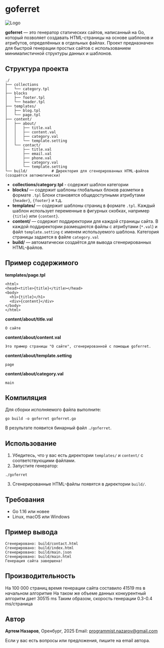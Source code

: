 # goferret

![Logo](https://dl.dropbox.com/scl/fi/jfhjfas6zuwsj460h7j9p/goferret.png?rlkey=ulydm3q3dt0rygv8wjp09xgfy&st=ng7zs85b)

**goferret** — это генератор статических сайтов, написанный на Go, который позволяет создавать HTML-страницы на основе шаблонов и атрибутов, определённых в отдельных файлах. Проект предназначен для быстрой генерации простых сайтов с использованием минималистичной структуры данных и шаблонов.

## Структура проекта

```
./
├── collections
│   └── category.tpl
├── blocks
│   ├── footer.tpl
│   └── header.tpl
├── templates/
│   ├── blog.tpl
│   └── page.tpl
├── content/
│   ├── about/
│   │   ├── title.val
│   │   ├── content.val
│   │   ├── category.val
│   │   └── template.setting
│   └── contact/
│       ├── title.val
│       ├── email.val
│       ├── phone.val
│       ├── category.val
│       └── template.setting
└── build/           # Директория для сгенерированных HTML-файлов (создаётся автоматически)
```
- **collections/category.tpl** - содержит шаблон категории
- **blocks/** — содержит шаблоны глобальных блоков разметки в формате `.tpl`
Блоки становятся общедоступными атрибутами `{header}`, `{footer}` и т.д.
- **templates/** — содержит шаблоны страниц в формате `.tpl`. Каждый шаблон использует переменные в фигурных скобках, например `{title}` или `{content}`.
- **content/** — содержит поддиректории для каждой страницы сайта. В каждой поддиректории размещаются файлы с атрибутами (`*.val`) и файл `template.setting` с именем используемого шаблона. Категория страницы задается в файле `category.val`
- **build/** — автоматически создаётся для вывода сгенерированных HTML-файлов.

## Пример содержимого

**templates/page.tpl**
```
<html>
<head><title>{title}</title></head>
<body>
  <h1>{title}</h1>
  <div>{content}</div>
</body>
</html>
```

**content/about/title.val**
```
О сайте
```

**content/about/content.val**
```
Это пример страницы "О сайте", сгенерированной с помощью goferret.
```

**content/about/template.setting**
```
page
```

**content/about/category.val**
```
main
```

## Компиляция

Для сборки исполняемого файла выполните:

```
go build -o goferret goferret.go
```

В результате появится бинарный файл `./goferret`.

## Использование

1. Убедитесь, что у вас есть директории `templates/` и `content/` с соответствующими файлами.
2. Запустите генератор:

```
./goferret
```

3. Сгенерированные HTML-файлы появятся в директории `build/`.

## Требования
- Go 1.16 или новее
- Linux, macOS или Windows

## Пример вывода

```
Сгенерировано: build/contact.html
Сгенерировано: build/index.html
Сгенерировано: build/main.json
Сгенерировано: build/main.html
Генерация сайта завершена!
```

## Производительность

На 100 000 страниц время генерации сайта составило 41519 ms в начальном алгоритме
На таком же объеме данных конкурентный алгоритм дает 30515 ms 
Таким образом, скорость генерации 0.3-0.4 ms/страница


## Автор

**Артем Назаров**, Оренбург, 2025
Email: programmist.nazarov@gmail.com

Если у вас есть вопросы или предложения, пишите на email автора.
